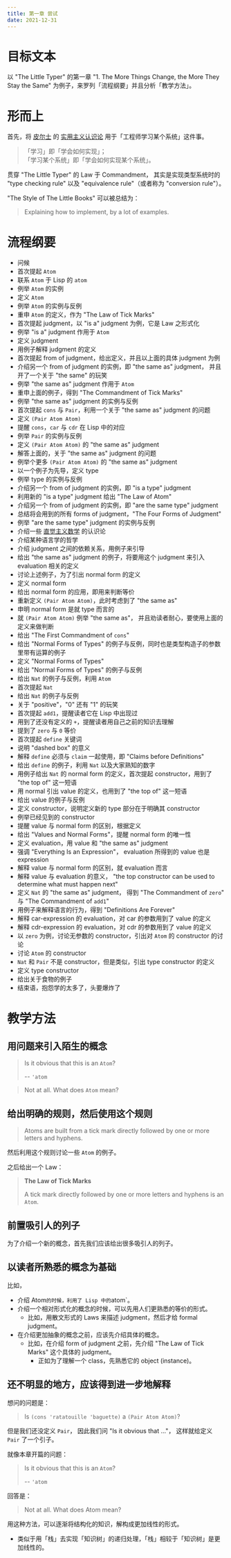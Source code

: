 ```yaml
---
title: 第一章 尝试
date: 2021-12-31
---
```


# 目标文本

以 "The Little Typer" 的第一章
"1. The More Things Change, the More They Stay the Same"
为例子，来罗列「流程纲要」并且分析「教学方法」。

# 形而上

首先，将 [皮尔士](https://en.wikipedia.org/wiki/Charles_Sanders_Peirce) 的
[实用主义认识论](https://en.wikipedia.org/wiki/Pragmatism)
用于「工程师学习某个系统」这件事。

> 「学习」即「学会如何实现」；\
> 「学习某个系统」即「学会如何实现某个系统」。

贯穿 "The Little Typer" 的 Law 于 Commandment，
其实是实现类型系统时的 "type checking rule"
以及 "equivalence rule"（或者称为 "conversion rule"）。

"The Style of The Little Books" 可以被总结为：

> Explaining how to implement, by a lot of examples.

# 流程纲要

- 问候
- 首次提起 `Atom`
- 联系 `Atom` 于 Lisp 的 `atom`
- 例举 `Atom` 的实例
- 定义 `Atom`
- 例举 `Atom` 的实例与反例
- 重申 `Atom` 的定义，作为 "The Law of Tick Marks"
- 首次提起 judgment，以 "is a" judgment 为例，它是 Law 之形式化
- 例举 "is a" judgment 作用于 `Atom`
- 定义 judgment
- 用例子解释 judgment 的定义
- 首次提起 from of judgment，给出定义，并且以上面的具体 judgment 为例
- 介绍另一个 from of judgment 的实例，即 "the same as" judgment，
  并且开了一个关于 "the same" 的玩笑
- 例举 "the same as" judgment 作用于 `Atom`
- 重申上面的例子，得到 "The Commandment of Tick Marks"
- 例举 "the same as" judgment 的实例与反例
- 首次提起 `cons` 与 `Pair`，利用一个关于 "the same as" judgment 的问题
- 定义 `(Pair Atom Atom)`
- 提醒 `cons`，`car` 与 `cdr` 在 Lisp 中的对应
- 例举 `Pair` 的实例与反例
- 定义 `(Pair Atom Atom)` 的 "the same as" judgment
- 解答上面的，关于 "the same as" judgment 的问题
- 例举个更多 `(Pair Atom Atom)` 的 "the same as" judgment
- 以一个例子为先导，定义 type
- 例举 type 的实例与反例
- 介绍另一个 from of judgment 的实例，即 "is a type" judgment
- 利用新的 "is a type" judgment 给出 "The Law of Atom"
- 介绍另一个 from of judgment 的实例，即 "are the same type" judgment
- 总结将会用到的所有 forms of judgment，"The Four Forms of Judgment"
- 例举 "are the same type" judgment 的实例与反例
- 介绍一些 [直觉主义数学](https://en.wikipedia.org/wiki/Intuitionism) 的认识论
- 介绍某种语言学的哲学
- 介绍 judgment 之间的依赖关系，用例子来引导
- 给出 "the same as" judgment 的例子，将要用这个 judgment 来引入 evaluation 相关的定义
- 讨论上述例子，为了引出 normal form 的定义
- 定义 normal form
- 给出 normal form 的应用，即用来判断等价
- 重新定义 `(Pair Atom Atom)`，此时考虑到了 "the same as"
- 申明 normal form 是就 type 而言的
- 就 `(Pair Atom Atom)` 例举 "the same as"，
  并且劝读者耐心，要使用上面的定义来做判断
- 给出 "The First Commandment of `cons`"
- 给出 "Normal Forms of Types" 的例子与反例，同时也是类型构造子的参数里带有运算的例子
- 定义 "Normal Forms of Types"
- 给出 "Normal Forms of Types" 的例子与反例
- 给出 `Nat` 的例子与反例，利用 `Atom`
- 首次提起 `Nat`
- 给出 `Nat` 的例子与反例
- 关于 "positive"，"0" 还有 "1" 的玩笑
- 首次提起 `add1`，提醒读者它在 Lisp 中出现过
- 用到了还没有定义的 `+`，提醒读者用自己之前的知识去理解
- 提到了 `zero` 与 `0` 等价
- 首次提起 `define` 关键词
- 说明 "dashed box" 的意义
- 解释 `define` 必须与 `claim` 一起使用，即 "Claims before Definitions"
- 给出 `define` 的例子，利用 `Nat` 以及大家熟知的数字
- 用例子给出 `Nat` 的 normal form 的定义，首次提起 constructor，用到了 "the top of" 这一短语
- 用 normal 引出 value 的定义，也用到了 "the top of" 这一短语
- 给出 value 的例子与反例
- 定义 constructor，说明定义新的 type 部分在于明确其 constructor
- 例举已经见到的 constructor
- 提醒 value 与 normal form 的区别，根据定义
- 给出 "Values and Normal Forms"，提醒 normal form 的唯一性
- 定义 evaluation，用 value 和 "the same as" judgment
- 强调 "Everything Is an Expression"，
  evaluation 所得到的 value 也是 expression
- 解释 value 与 normal form 的区别，就 evaluation 而言
- 解释 value 与 evaluation 的意义，
  "the top constructor can be used to determine what must happen next"
- 定义 `Nat` 的 "the same as" judgment，
  得到 "The Commandment of `zero`"
  与 "The Commandment of `add1`"
- 用例子来解释语言的行为，得到 "Definitions Are Forever"
- 解释 car-expression 的 evaluation，对 car 的参数用到了 value 的定义
- 解释 cdr-expression 的 evaluation，对 cdr 的参数用到了 value 的定义
- 以 `zero` 为例，讨论无参数的 constructor，引出对 `Atom` 的 constructor 的讨论
- 讨论 `Atom` 的 constructor
- `Nat` 和 `Pair` 不是 constructor，但是类似，引出 type constructor 的定义
- 定义 type constructor
- 给出关于食物的例子
- 结束语，抱怨学的太多了，头要爆炸了

# 教学方法

## 用问题来引入陌生的概念

> Is it obvious that this is an `Atom`?
>
> -- `'atom`

> Not at all. What does `Atom` mean?

## 给出明确的规则，然后使用这个规则

> Atoms are built from a tick mark
> directly followed by one or more letters
> and hyphens.

然后利用这个规则讨论一些 `Atom` 的例子。

之后给出一个 Law：

> **The Law of Tick Marks**
>
> A tick mark directly followed by one or more
> letters and hyphens is an `Atom`.

## 前置吸引人的列子

为了介绍一个新的概念，首先我们应该给出很多吸引人的列子。

## 以读者所熟悉的概念为基础

比如，

- 介绍 Atom` 的时候，利用了 Lisp 中的 `atom`。
- 介绍一个相对形式化的概念的时候，可以先用人们更熟悉的等价的形式。
  - 比如，用散文形式的 Laws 来描述 judgment，然后才给 formal judgment。
- 在介绍更加抽象的概念之前，应该先介绍具体的概念。
  - 比如，在介绍 form of judgment 之前，先介绍 "The Law of Tick Marks" 这个具体的 judgment。
    - 正如为了理解一个 class，先熟悉它的 object (instance)。

## 还不明显的地方，应该得到进一步地解释

想问的问题是：

> Is `(cons 'ratatouille 'baguette)` a `(Pair Atom Atom)`?

但是我们还没定义 `Pair`，
因此我们问 "Is it obvious that ..."，
这样就给定义 `Pair` 了一个引子。

就像本章开篇的问题：

> Is it obvious that this is an `Atom`?
>
> -- `'atom`

回答是：

> Not at all. What does Atom mean?

用这种方法，可以逐渐将结构化的知识，解构成更加线性的形式。

- 类似于用「栈」去实现「知识树」的递归处理，「栈」相较于「知识树」是更加线性的。
